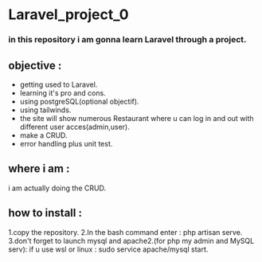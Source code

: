# Laravel_project_0
### in this repository i am gonna learn Laravel through a project.
## objective : 
* getting used to Laravel.
* learning it's pro and cons.
* using postgreSQL(optional objectif).
* using tailwinds.
* the site will show numerous Restaurant where u can log in and out with different user acces(admin,user).
* make a CRUD.
* error handling plus unit test.

## where i am :
i am actually doing the CRUD.

## how to install :
1.copy the repository.
2.In the bash command enter : php artisan serve.
3.don't forget to launch mysql and apache2.(for php my admin and MySQL serv): if u use wsl or linux : sudo service apache/mysql start.
